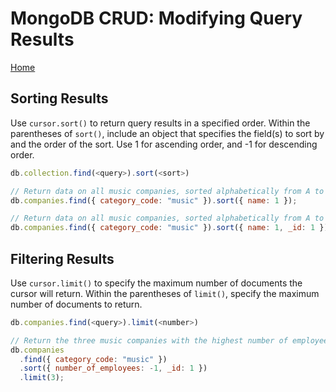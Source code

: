 # MongoDB CRUD: Modifying Query Results

[Home](../README.md)

## Sorting Results

Use `cursor.sort()` to return query results in a specified order. Within the parentheses of `sort()`, include an object that specifies the field(s) to sort by and the order of the sort. Use 1 for ascending order, and -1 for descending order.

```js
db.collection.find(<query>).sort(<sort>)

// Return data on all music companies, sorted alphabetically from A to Z.
db.companies.find({ category_code: "music" }).sort({ name: 1 });

// Return data on all music companies, sorted alphabetically from A to Z. Ensure consistent sort order
db.companies.find({ category_code: "music" }).sort({ name: 1, _id: 1 });
```

## Filtering Results

Use `cursor.limit()` to specify the maximum number of documents the cursor will return. Within the parentheses of `limit()`, specify the maximum number of documents to return.

```js
db.companies.find(<query>).limit(<number>)

// Return the three music companies with the highest number of employees. Ensure consistent sort order.
db.companies
  .find({ category_code: "music" })
  .sort({ number_of_employees: -1, _id: 1 })
  .limit(3);
```

